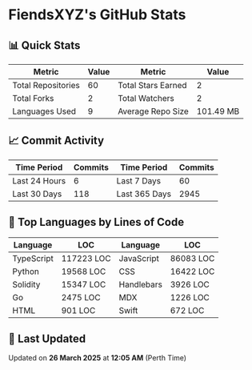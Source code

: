 # FiendsXYZ's GitHub Stats

## 📊 Quick Stats

| Metric               | Value       | Metric               | Value       |
|----------------------|-------------|----------------------|-------------|
| Total Repositories   | 60 | Total Stars Earned   | 2 |
| Total Forks          | 2 | Total Watchers       | 2 |
| Languages Used       | 9 | Average Repo Size    | 101.49 MB |

## 📈 Commit Activity

| Time Period      | Commits      | Time Period      | Commits      |
|------------------|--------------|------------------|--------------|
| Last 24 Hours    | 6 | Last 7 Days      | 60 |
| Last 30 Days     | 118 | Last 365 Days    | 2945 |

## 📝 Top Languages by Lines of Code

| Language       | LOC        | Language       | LOC        |
|----------------|------------|----------------|------------|
| TypeScript       | 117223 LOC  | JavaScript       | 86083 LOC  |
| Python       | 19568 LOC  | CSS       | 16422 LOC  |
| Solidity       | 15347 LOC  | Handlebars       | 3926 LOC  |
| Go       | 2475 LOC  | MDX       | 1226 LOC  |
| HTML       | 901 LOC  | Swift       | 672 LOC  |

## 📅 Last Updated

Updated on **26 March 2025** at **12:05 AM** (Perth Time)
